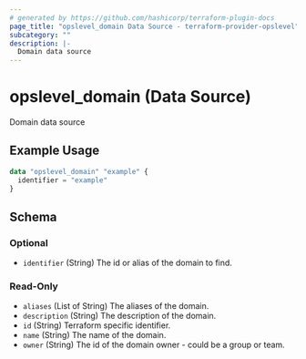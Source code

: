 ```yaml
---
# generated by https://github.com/hashicorp/terraform-plugin-docs
page_title: "opslevel_domain Data Source - terraform-provider-opslevel"
subcategory: ""
description: |-
  Domain data source
---
```


# opslevel_domain (Data Source)

Domain data source

## Example Usage

```terraform
data "opslevel_domain" "example" {
  identifier = "example"
}
```

<!-- schema generated by tfplugindocs -->
## Schema

### Optional

- `identifier` (String) The id or alias of the domain to find.

### Read-Only

- `aliases` (List of String) The aliases of the domain.
- `description` (String) The description of the domain.
- `id` (String) Terraform specific identifier.
- `name` (String) The name of the domain.
- `owner` (String) The id of the domain owner - could be a group or team.


